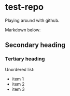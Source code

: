 test-repo
=========

Playing around with github.

Markdown below:

## Secondary heading

### Tertiary heading

Unordered list:
* item 1
* item 2
* item 3
